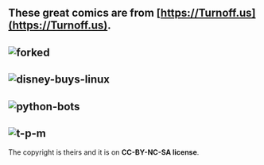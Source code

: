 ## These great comics are from [https://Turnoff.us](https://Turnoff.us).

![forked](https://turnoff.us/image/en/forked.png)
--------
![disney-buys-linux](https://turnoff.us/image/en/disney-buys-linux.png)
--------
![python-bots](https://turnoff.us/image/en/python-bots.png)
--------
![t-p-m](https://turnoff.us/image/en/terminal-password-mistake.png)
--------


The copyright is theirs and it is on **CC-BY-NC-SA license**.
